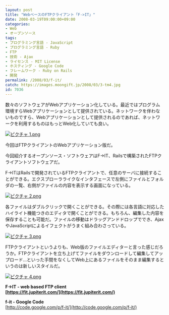 ```yaml
---
layout: post
title: "WebベースのFTPクライアント「F->IT」"
date: 2008-03-19T09:00:00+09:00
categories:
- Web
- オープンソース
tags: 
- プログラミング言語 - JavaScript
- プログラミング言語 - Ruby
- FTP
- 技術 - Ajax
- ライセンス - MIT License
- ホスティング - Google Code
- フレームワーク - Ruby on Rails
- 開発
permalink: /2008/03/f-it/
catch: https://images.moongift.jp/2008/03/3-tm4.jpg
id: 7036
---
```

数々のソフトウェアがWebアプリケーション化している。最近ではプログラム環境すらWebアプリケーションとして提供されている。ネットワークを伴わないものですら、Webアプリケーションとして提供されるのであれば、ネットワークを利用するものはもっとWeb化していても良い。   
  
[![ピクチャ 1.png](https://images.moongift.jp/2008/03/1-tm2.jpg)](https://images.moongift.jp/2008/03/114.jpg)  
  
今回はFTPクライアントのWebアプリケーション版だ。   
  
今回紹介するオープンソース・ソフトウェアはF-\>IT、Railsで構築されたFTPクライアントソフトウェアだ。   
  
<!--more-->  
  
F-\>ITはRailsで開発されているFTPクライアントで、任意のサーバに接続することができる。エクスプローラライクなインタフェースで左側にファイルとフォルダの一覧、右側がファイルの内容を表示する画面になっている。   
  
[![ピクチャ 2.png](https://images.moongift.jp/2008/03/2-tm5.jpg)](https://images.moongift.jp/2008/03/211.jpg)  
  
各ファイルはダブルクリックで開くことができる。その際には各言語に対応したハイライト機能つきのエディタで開くことができる。もちろん、編集した内容を保存することも可能だ。ファイルの移動はドラッグアンドドロップででき、AjaxやJavaScriptによるイフェクトがうまく組み合わさっている。   
  
[![ピクチャ 3.png](https://images.moongift.jp/2008/03/3-tm4.jpg)](https://images.moongift.jp/2008/03/38.jpg)  
  
FTPクライアントというよりも、Web版のファイルエディターと言った感じだろうか。FTPクライアントを立ち上げてファイルをダウンロードして編集してアップロード…といった手間をなくしてWeb上にあるファイルをそのまま編集するというのは新しいスタイルだ。   
  
[![ピクチャ 4.png](https://images.moongift.jp/2008/03/4-tm2.jpg)](https://images.moongift.jp/2008/03/48.jpg)  
  
**F-\>IT - web based FTP client   
[https://fit.jupiterit.com/](https://fit.jupiterit.com/)**     
  
**f-it - Google Code**  
[http://code.google.com/p/f-it/](http://code.google.com/p/f-it/)

